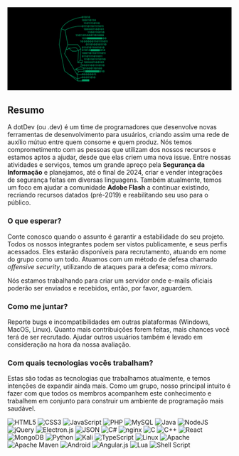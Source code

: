<div align="center">
    <img src="https://raw.githubusercontent.com/dotDevGroup/.github/main/images/header.gif"/>
</div>

## Resumo
A dotDev (ou .dev) é um time de programadores que desenvolve novas ferramentas de desenvolvimento para usuários, criando assim uma rede de auxílio mútuo entre quem consome e quem produz. Nós temos comprometimento com as pessoas que utilizam dos nossos recursos e estamos aptos a ajudar, desde que elas criem uma nova issue. Entre nossas atividades e serviços, temos um grande apreço pela **Segurança da Informação** e planejamos, até o final de 2024, criar e vender integrações de segurança feitas em diversas linguagens. Também atualmente, temos um foco em ajudar a comunidade **Adobe Flash** a continuar existindo, recriando recursos datados (pré-2019) e reabilitando seu uso para o público.

### O que esperar?
Conte conosco quando o assunto é garantir a estabilidade do seu projeto. Todos os nossos integrantes podem ser vistos publicamente, e seus perfis acessados. Eles estarão disponíveis para recrutamento, atuando em nome do grupo como um todo. Atuamos com um método de defesa chamado *offensive security*, utilizando de ataques para a defesa; como *mirrors*.

Nós estamos trabalhando para criar um servidor onde e-mails oficiais poderão ser enviados e recebidos, então, por favor, aguardem.

### Como me juntar?
Reporte bugs e incompatibilidades em outras plataformas (Windows, MacOS, Linux). Quanto mais contribuições forem feitas, mais chances você terá de ser recrutado. Ajudar outros usuários também é levado em consideração na hora da nossa avaliação.

### Com quais tecnologias vocês trabalham?
Estas são todas as tecnologias que trabalhamos atualmente, e temos intenções de expandir ainda mais. Como um grupo, nosso principal intuito é fazer com que todos os membros acompanhem este conhecimento e trabalhem em conjunto para construir um ambiente de programação mais saudável.

![HTML5](https://img.shields.io/badge/-HTML5-E34F26?style=flat-square&logo=html5&logoColor=white)
![CSS3](https://img.shields.io/badge/-CSS3-1572B6?style=flat-square&logo=css3)
![JavaScript](https://img.shields.io/badge/-JavaScript-9e7e15?style=flat-square&logo=javascript)
![PHP](https://img.shields.io/badge/-PHP-1a165f?style=flat-square&logo=php)
![MySQL](https://img.shields.io/badge/-MySQL-5299cc?style=flat-square&logo=mysql&logoColor=white)
![Java](https://img.shields.io/badge/-Java-bf360c?style=flat-square&logo=coffeescript&logoColor=white)
![NodeJS](https://img.shields.io/badge/-NodeJS-031c03?style=flat-square&logo=Node.js)
![jQuery](https://img.shields.io/badge/-jQuery-1d2d39?style=flat-square&logo=jquery)
![Electron.js](https://img.shields.io/badge/Electron-191970?style=flat-square&logo=Electron&logoColor=white)
![JSON](https://img.shields.io/badge/-JSON-838383?style=flat-square&logo=json)
![C#](https://img.shields.io/badge/-C%23-4a148c?style=flat-square&logo=csharp)
![nginx](https://img.shields.io/badge/nginx-%23009639.svg?style=flat-square&logo=nginx&logoColor=white)
![C](https://img.shields.io/badge/C-%2300599C.svg?style=flat-square&logo=c&logoColor=white)
![C++](https://img.shields.io/badge/-C%2B%2B-54778c?style=flat-square&logo=c%2B%2B)
![React](https://img.shields.io/badge/-React-575d91?style=flat-square&logo=react)
![MongoDB](https://img.shields.io/badge/MongoDB-%234ea94b.svg?style=flat-square&logo=mongodb&logoColor=white)
![Python](https://img.shields.io/badge/-Python-0c0c0c?style=flat-square&logo=python)
![Kali](https://img.shields.io/badge/Kali-268BEE?style=flat-square&logo=kalilinux&logoColor=white)
![TypeScript](https://img.shields.io/badge/TypeScript-%23007ACC.svg?style=flat-square&logo=typescript&logoColor=white)
![Linux](https://img.shields.io/badge/Linux-FCC624?style=flat-square&logo=linux&logoColor=black)
![Apache](https://img.shields.io/badge/Apache-%23D42029.svg?style=flat-square&logo=apache&logoColor=white)
![Apache Maven](https://img.shields.io/badge/Apache%20Maven-C71A36?style=flat-square&logo=Apache%20Maven&logoColor=white)
![Android](https://img.shields.io/badge/Android-3DDC84?style=flat-square&logo=android&logoColor=white)
![Angular.js](https://img.shields.io/badge/Angular.js-%23E23237.svg?style=flat-square&logo=angularjs&logoColor=white)
![Lua](https://img.shields.io/badge/Lua-%232C2D72.svg?style=flat-square&logo=lua&logoColor=white)
![Shell Script](https://img.shields.io/badge/Shell%20Script-%23121011.svg?style=flat-square&logo=gnu-bash&logoColor=white)
